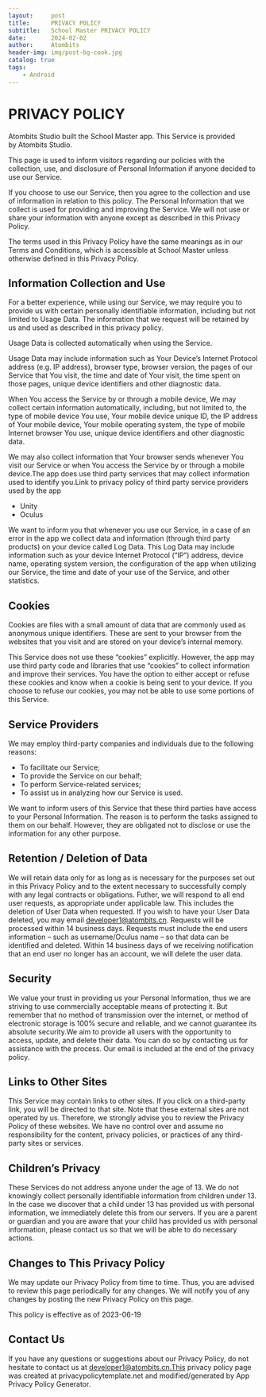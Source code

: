 ```yaml
---
layout:     post
title:      PRIVACY POLICY
subtitle:   School Master PRIVACY POLICY
date:       2024-02-02
author:     Atombits
header-img: img/post-bg-cook.jpg
catalog: true
tags:
    - Android
---
```




# PRIVACY POLICY

Atombits Studio built the School Master app. This Service is provided by Atombits Studio.


This page is used to inform visitors regarding our policies with the collection, use, and disclosure of Personal Information if anyone decided to use our Service.


If you choose to use our Service, then you agree to the collection and use of information in relation to this policy. The Personal Information that we collect is used for providing and improving the Service. We will not use or share your information with anyone except as described in this Privacy Policy.


The terms used in this Privacy Policy have the same meanings as in our Terms and Conditions, which is accessible at School Master unless otherwise defined in this Privacy Policy.

## Information Collection and Use

For a better experience, while using our Service, we may require you to provide us with certain personally identifiable information, including but not limited to Usage Data. The information that we request will be retained by us and used as described in this privacy policy.


Usage Data is collected automatically when using the Service.


Usage Data may include information such as Your Device’s Internet Protocol address (e.g. IP address), browser type, browser version, the pages of our Service that You visit, the time and date of Your visit, the time spent on those pages, unique device identifiers and other diagnostic data.


When You access the Service by or through a mobile device, We may collect certain information automatically, including, but not limited to, the type of mobile device You use, Your mobile device unique ID, the IP address of Your mobile device, Your mobile operating system, the type of mobile Internet browser You use, unique device identifiers and other diagnostic data.


We may also collect information that Your browser sends whenever You visit our Service or when You access the Service by or through a mobile device.The app does use third party services that may collect information used to identify you.Link to privacy policy of third party service providers used by the app


* Unity
* Oculus


We want to inform you that whenever you use our Service, in a case of an error in the app we collect data and information (through third party products) on your device called Log Data. This Log Data may include information such as your device Internet Protocol (“IP”) address, device name, operating system version, the configuration of the app when utilizing our Service, the time and date of your use of the Service, and other statistics.


## Cookies


Cookies are files with a small amount of data that are commonly used as anonymous unique identifiers. These are sent to your browser from the websites that you visit and are stored on your device’s internal memory.


This Service does not use these “cookies” explicitly. However, the app may use third party code and libraries that use “cookies” to collect information and improve their services. You have the option to either accept or refuse these cookies and know when a cookie is being sent to your device. If you choose to refuse our cookies, you may not be able to use some portions of this Service.


## Service Providers
We may employ third-party companies and individuals due to the following reasons:

* To facilitate our Service;
* To provide the Service on our behalf;
* To perform Service-related services;
* To assist us in analyzing how our Service is used.


We want to inform users of this Service that these third parties have access to your Personal Information. The reason is to perform the tasks assigned to them on our behalf. However, they are obligated not to disclose or use the information for any other purpose.



## Retention / Deletion of Data
We will retain data only for as long as is necessary for the purposes set out in this Privacy Policy and to the extent necessary to successfully comply with any legal contracts or obligations. Futher, we will respond to all end user requests, as appropriate under applicable law. This includes the deletion of User Data when requested. If you wish to have your User Data deleted, you may email developer1@atombits.cn. Requests will be processed within 14 business days. Requests must include the end users information – such as username/Oculus name – so that data can be identified and deleted. Within 14 business days of we receiving notification that an end user no longer has an account, we will delete the user data.


## Security

We value your trust in providing us your Personal Information, thus we are striving to use commercially acceptable means of protecting it. But remember that no method of transmission over the internet, or method of electronic storage is 100% secure and reliable, and we cannot guarantee its absolute security.We aim to provide all users with the opportunity to access, update, and delete their data. You can do so by contacting us for assistance with the process. Our email is included at the end of the privacy policy.


## Links to Other Sites

This Service may contain links to other sites. If you click on a third-party link, you will be directed to that site. Note that these external sites are not operated by us. Therefore, we strongly advise you to review the Privacy Policy of these websites. We have no control over and assume no responsibility for the content, privacy policies, or practices of any third-party sites or services.


## Children’s Privacy
These Services do not address anyone under the age of 13. We do not knowingly collect personally identifiable information from children under 13. In the case we discover that a child under 13 has provided us with personal information, we immediately delete this from our servers. If you are a parent or guardian and you are aware that your child has provided us with personal information, please contact us so that we will be able to do necessary actions.


## Changes to This Privacy Policy

We may update our Privacy Policy from time to time. Thus, you are advised to review this page periodically for any changes. We will notify you of any changes by posting the new Privacy Policy on this page.


This policy is effective as of 2023-06-19


## Contact Us

If you have any questions or suggestions about our Privacy Policy, do not hesitate to contact us at developer1@atombits.cn.This privacy policy page was created at privacypolicytemplate.net and modified/generated by App Privacy Policy Generator.
